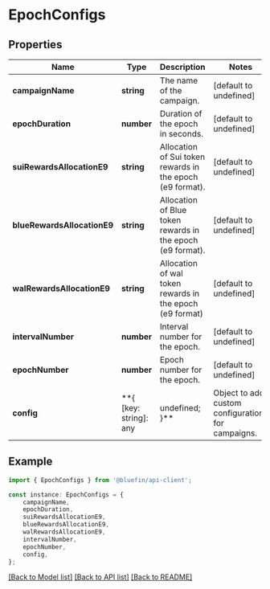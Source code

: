 # EpochConfigs


## Properties

Name | Type | Description | Notes
------------ | ------------- | ------------- | -------------
**campaignName** | **string** | The name of the campaign. | [default to undefined]
**epochDuration** | **number** | Duration of the epoch in seconds. | [default to undefined]
**suiRewardsAllocationE9** | **string** | Allocation of Sui token rewards in the epoch (e9 format). | [default to undefined]
**blueRewardsAllocationE9** | **string** | Allocation of Blue token rewards in the epoch (e9 format). | [default to undefined]
**walRewardsAllocationE9** | **string** | Allocation of wal token rewards in the epoch (e9 format) | [default to undefined]
**intervalNumber** | **number** | Interval number for the epoch. | [default to undefined]
**epochNumber** | **number** | Epoch number for the epoch. | [default to undefined]
**config** | **{ [key: string]: any | undefined; }** | Object to add custom configurations for campaigns. | [default to undefined]

## Example

```typescript
import { EpochConfigs } from '@bluefin/api-client';

const instance: EpochConfigs = {
    campaignName,
    epochDuration,
    suiRewardsAllocationE9,
    blueRewardsAllocationE9,
    walRewardsAllocationE9,
    intervalNumber,
    epochNumber,
    config,
};
```

[[Back to Model list]](../README.md#documentation-for-models) [[Back to API list]](../README.md#documentation-for-api-endpoints) [[Back to README]](../README.md)
